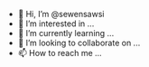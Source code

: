- 👋 Hi, I’m @sewensawsi
- 👀 I’m interested in ...
- 🌱 I’m currently learning ...
- 💞️ I’m looking to collaborate on ...
- 📫 How to reach me ...

<!---
sewensawsi/sewensawsi is a ✨ special ✨ repository because its `README.md` (this file) appears on your GitHub profile.
You can click the Preview link to take a look at your changes.
--->

